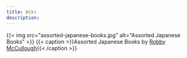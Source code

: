 ```yaml
---
title: Wiki
description:
---
```

{{< img src="assorted-japanese-books.jpg" alt="Assorted Japanese Books" >}}
{{< caption >}}Assorted Japanese Books by [Robby McCullough](https://unsplash.com/photos/HslUloFIIk0){{< /caption >}}